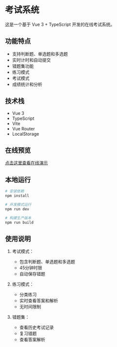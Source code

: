 # 考试系统

这是一个基于 Vue 3 + TypeScript 开发的在线考试系统。

## 功能特点

- 支持判断题、单选题和多选题
- 实时计时和自动提交
- 错题集功能
- 练习模式
- 考试模式
- 成绩统计和分析

## 技术栈

- Vue 3
- TypeScript
- Vite
- Vue Router
- LocalStorage

## 在线预览

[点击这里查看在线演示](https://huggingface.co/spaces/YOUR_USERNAME/exam-system)

## 本地运行

```bash
# 安装依赖
npm install

# 开发模式运行
npm run dev

# 构建生产版本
npm run build
```

## 使用说明

1. 考试模式：
   - 包含判断题、单选题和多选题
   - 45分钟时限
   - 自动保存错题

2. 练习模式：
   - 分类练习
   - 实时查看答案和解析
   - 无时间限制

3. 错题集：
   - 查看历史考试记录
   - 复习错题
   - 查看答案解析 